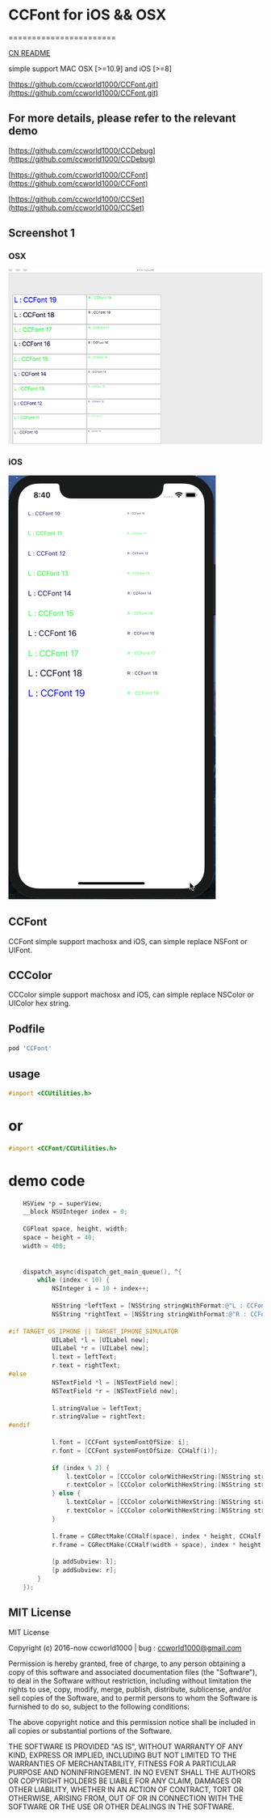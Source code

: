 
# CCFont for iOS && OSX
=======================

[CN README](README.CN.md)

simple support MAC OSX [>=10.9] and iOS [>=8]

[https://github.com/ccworld1000/CCFont.git](https://github.com/ccworld1000/CCFont.git)


## For more details, please refer to the relevant demo

[https://github.com/ccworld1000/CCDebug](https://github.com/ccworld1000/CCDebug)

[https://github.com/ccworld1000/CCFont](https://github.com/ccworld1000/CCFont)

[https://github.com/ccworld1000/CCSet](https://github.com/ccworld1000/CCSet)

## Screenshot 1

### OSX
![CCFont CCFontMac Screenshot](https://github.com/ccworld1000/CCFont/blob/master/CCFontMac.gif?raw=true)

### iOS
![CCFont CCFontiOS Screenshot](https://github.com/ccworld1000/CCFont/blob/master/CCFontiOS.gif?raw=true)

## CCFont
CCFont simple support machosx and iOS, can simple replace NSFont or UIFont.

## CCColor
CCColor simple support machosx and iOS, can simple replace NSColor or UIColor hex string.

## Podfile

```ruby
pod 'CCFont'
```

## usage
```objective-c
#import <CCUtilities.h>
```
# or
```objective-c
#import <CCFont/CCUtilities.h>
```
# demo code
```objective-c
    HSView *p = superView;
    __block NSUInteger index = 0;
    
    CGFloat space, height, width;
    space = height = 40;
    width = 400;
    

    dispatch_async(dispatch_get_main_queue(), ^{
        while (index < 10) {
            NSInteger i = 10 + index++;
            
            NSString *leftText = [NSString stringWithFormat:@"L : CCFont %ld",  i];
            NSString *rightText = [NSString stringWithFormat:@"R : CCFont %ld",  i];
            
#if TARGET_OS_IPHONE || TARGET_IPHONE_SIMULATOR
            UILabel *l = [UILabel new];
            UILabel *r = [UILabel new];
            l.text = leftText;
            r.text = rightText;
#else
            NSTextField *l = [NSTextField new];
            NSTextField *r = [NSTextField new];
            
            l.stringValue = leftText;
            r.stringValue = rightText;
#endif
            
            l.font = [CCFont systemFontOfSize: i];
            r.font = [CCFont systemFontOfSize: CCHalf(i)];
            
            if (index % 2) {
                l.textColor = [CCColor colorWithHexString:[NSString stringWithFormat:@"%f%lx%lx", 255 / (index * 1.), index * 4, index * 8]];
                r.textColor = [CCColor colorWithHexString:[NSString stringWithFormat:@"%f%lx%lx", 255 / (index * 1.), index * 4, index * 8]];
            } else {
                l.textColor = [CCColor colorWithHexString:[NSString stringWithFormat:@"%lx%x%lx", index * 4, 255, index * 8]];
                r.textColor = [CCColor colorWithHexString:[NSString stringWithFormat:@"%lx%x%lx", index * 4, 255, index * 8]];
            }
            
            l.frame = CGRectMake(CCHalf(space), index * height, CCHalf(width), height);
            r.frame = CGRectMake(CCHalf(width + space), index * height, CCHalf(width), height);
            
            [p addSubview: l];
            [p addSubview: r];
        }
    });

```

## MIT License
MIT License

Copyright (c) 2016-now ccworld1000 | bug : <a href="mailto:ccworld1000@gmail.com">ccworld1000@gmail.com</a>

Permission is hereby granted, free of charge, to any person obtaining a copy
of this software and associated documentation files (the "Software"), to deal
in the Software without restriction, including without limitation the rights
to use, copy, modify, merge, publish, distribute, sublicense, and/or sell
copies of the Software, and to permit persons to whom the Software is
furnished to do so, subject to the following conditions:

The above copyright notice and this permission notice shall be included in all
copies or substantial portions of the Software.

THE SOFTWARE IS PROVIDED "AS IS", WITHOUT WARRANTY OF ANY KIND, EXPRESS OR
IMPLIED, INCLUDING BUT NOT LIMITED TO THE WARRANTIES OF MERCHANTABILITY,
FITNESS FOR A PARTICULAR PURPOSE AND NONINFRINGEMENT. IN NO EVENT SHALL THE
AUTHORS OR COPYRIGHT HOLDERS BE LIABLE FOR ANY CLAIM, DAMAGES OR OTHER
LIABILITY, WHETHER IN AN ACTION OF CONTRACT, TORT OR OTHERWISE, ARISING FROM,
OUT OF OR IN CONNECTION WITH THE SOFTWARE OR THE USE OR OTHER DEALINGS IN THE
SOFTWARE.

